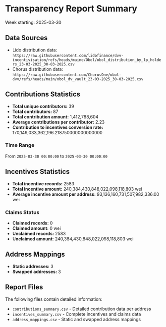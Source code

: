 # Transparency Report Summary
Week starting: 2025-03-30

## Data Sources
- Lido distribution data: `https://raw.githubusercontent.com/lidofinance/dvv-incentivisation/refs/heads/maine/Obol/obol_distribution_by_lp_holders_23-03-2025_30-03-2025.csv`
- Chorus distribution data: `https://raw.githubusercontent.com/ChorusOne/obol-dvv/refs/heads/main/obol_dv_vault_23-03-2025_30-03-2025.csv`

## Contributions Statistics
- **Total unique contributors:** 39
- **Total contributors:** 87
- **Total contribution amount:** 1,412,788,604
- **Average contributions per contributor:** 2.23
- **Contribution to incentives conversion rate:** 170,149,033,362,196.218750000000000000

### Time Range
From `2025-03-30 00:00:00` to `2025-03-30 00:00:00`

## Incentives Statistics
- **Total incentive records:** 2583
- **Total incentive amount:** 240,384,430,848,022,098,118,803 wei
- **Average incentive amount per address:** 93,136,160,731,507,982,336.00 wei

### Claims Status
- **Claimed records:** 0
- **Claimed amount:** 0 wei
- **Unclaimed records:** 2583
- **Unclaimed amount:** 240,384,430,848,022,098,118,803 wei

## Address Mappings
- **Static addresses:** 3
- **Swapped addresses:** 3

## Report Files
The following files contain detailed information:
- `contributions_summary.csv` - Detailed contribution data per address
- `incentives_summary.csv` - Complete incentives and claims data
- `address_mappings.csv` - Static and swapped address mappings